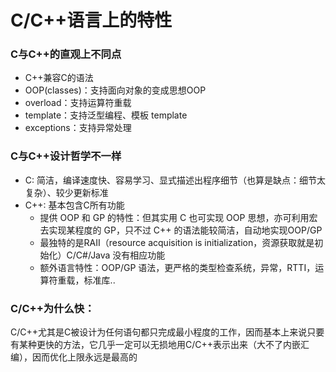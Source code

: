 # C/C++语言上的特性

### C与C++的直观上不同点

* C++兼容C的语法
* OOP\(classes\)：支持面向对象的变成思想OOP
* overload：支持运算符重载
* template：支持泛型编程、模板 template
* exceptions：支持异常处理

### C与C++设计哲学不一样

* C: 简洁，编译速度快、容易学习、显式描述出程序细节（也算是缺点：细节太复杂）、较少更新标准
* C++: 基本包含C所有功能
  * 提供 OOP 和 GP 的特性：但其实用 C 也可实现 OOP 思想，亦可利用宏去实现某程度的 GP，只不过 C++ 的语法能较简洁，自动地实现OOP/GP
  * 最独特的是RAII（resource acquisition is initialization，资源获取就是初始化）C/C\#/Java 没有相应功能
  * 额外语言特性：OOP/GP 语法，更严格的类型检查系统，异常，RTTI，运算符重载，标准库..

### **C/C++为什么快：**

C/C++尤其是C被设计为任何语句都只完成最小程度的工作，因而基本上来说只要有某种更快的方法，它几乎一定可以无损地用C/C++表示出来（大不了内嵌汇编），因而优化上限永远是最高的

